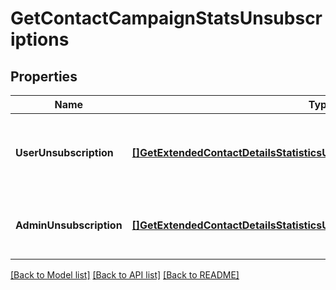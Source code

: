 # GetContactCampaignStatsUnsubscriptions

## Properties
Name | Type | Description | Notes
------------ | ------------- | ------------- | -------------
**UserUnsubscription** | [**[]GetExtendedContactDetailsStatisticsUnsubscriptionsUserUnsubscription**](getExtendedContactDetailsStatisticsUnsubscriptionsUserUnsubscription.md) | Contact has unsubscribed via the unsubscription link in the email | [default to null]
**AdminUnsubscription** | [**[]GetExtendedContactDetailsStatisticsUnsubscriptionsAdminUnsubscription**](getExtendedContactDetailsStatisticsUnsubscriptionsAdminUnsubscription.md) | Contact has been unsubscribed from the administrator | [default to null]

[[Back to Model list]](../README.md#documentation-for-models) [[Back to API list]](../README.md#documentation-for-api-endpoints) [[Back to README]](../README.md)


